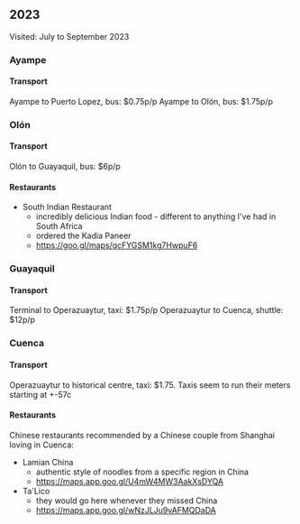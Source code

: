 ## 2023

Visited: July to September 2023

### Ayampe

#### Transport

Ayampe to Puerto Lopez, bus: $0.75p/p
Ayampe to Olón, bus: $1.75p/p

### Olón

#### Transport

Olón to Guayaquil, bus: $6p/p

#### Restaurants

- South Indian Restaurant
  - incredibly delicious Indian food - different to anything I've had in
    South Africa
  - ordered the Kadia Paneer
  - https://goo.gl/maps/qcFYGSM1kg7HwpuF6

### Guayaquil

#### Transport

Terminal to Operazuaytur, taxi: $1.75p/p
Operazuaytur to Cuenca, shuttle: $12p/p

### Cuenca

#### Transport

Operazuaytur to historical centre, taxi: $1.75. Taxis seem to run their meters starting at +-57c

#### Restaurants

Chinese restaurants recommended by a Chinese couple from Shanghai loving in Cuenca:

- Lamian China
  - authentic style of noodles from a specific region in China
  - https://maps.app.goo.gl/U4mW4MW3AakXsDYQA
- Ta'Lico
  - they would go here whenever they missed China
  - https://maps.app.goo.gl/wNzJLJu9vAFMQDaDA
